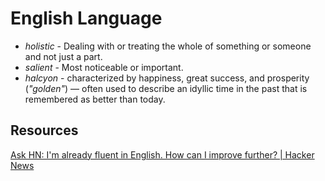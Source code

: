 # English Language

- _holistic_ - Dealing with or treating the whole of something or someone and not just a part.
- _salient_ - Most noticeable or important.
- _halcyon_ - characterized by happiness, great success, and prosperity (_"golden"_) — often used to describe an idyllic time in the past that is remembered as better than today.

## Resources

[Ask HN: I'm already fluent in English. How can I improve further? | Hacker News](https://news.ycombinator.com/item?id=23016268)

